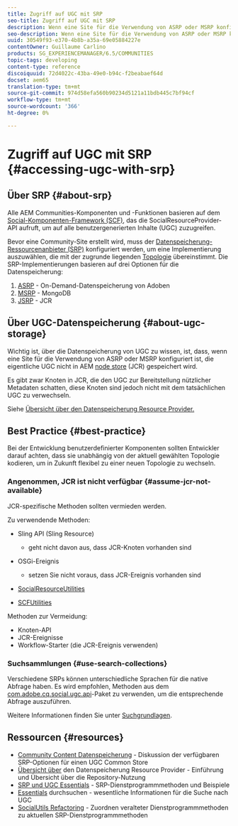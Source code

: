 ```yaml
---
title: Zugriff auf UGC mit SRP
seo-title: Zugriff auf UGC mit SRP
description: Wenn eine Site für die Verwendung von ASRP oder MSRP konfiguriert ist, wird die tatsächliche UGC nicht im AEM Node Store (JCR) gespeichert
seo-description: Wenn eine Site für die Verwendung von ASRP oder MSRP konfiguriert ist, wird die tatsächliche UGC nicht im AEM Node Store (JCR) gespeichert
uuid: 30549f93-e370-4b8b-a35a-69e05884227e
contentOwner: Guillaume Carlino
products: SG_EXPERIENCEMANAGER/6.5/COMMUNITIES
topic-tags: developing
content-type: reference
discoiquuid: 72d4022c-43ba-49e0-b94c-f2beabaef64d
docset: aem65
translation-type: tm+mt
source-git-commit: 974d58efa560b90234d5121a11bdb445c7bf94cf
workflow-type: tm+mt
source-wordcount: '366'
ht-degree: 0%

---
```



# Zugriff auf UGC mit SRP {#accessing-ugc-with-srp}

## Über SRP {#about-srp}

Alle AEM Communities-Komponenten und -Funktionen basieren auf dem [Social-Komponenten-Framework (SCF)](/help/communities/scf.md), das die SocialResourceProvider-API aufruft, um auf alle benutzergenerierten Inhalte (UGC) zuzugreifen.

Bevor eine Community-Site erstellt wird, muss der [Datenspeicherung-Ressourcenanbieter (SRP)](/help/communities/working-with-srp.md) konfiguriert werden, um eine Implementierung auszuwählen, die mit der zugrunde liegenden [Topologie](/help/communities/topologies.md) übereinstimmt. Die SRP-Implementierungen basieren auf drei Optionen für die Datenspeicherung:

1. [ASRP](/help/communities/asrp.md)  - On-Demand-Datenspeicherung von Adoben
1. [MSRP](/help/communities/msrp.md) - MongoDB
1. [JSRP](/help/communities/jsrp.md)  - JCR

## Über UGC-Datenspeicherung {#about-ugc-storage}

Wichtig ist, über die Datenspeicherung von UGC zu wissen, ist, dass, wenn eine Site für die Verwendung von ASRP oder MSRP konfiguriert ist, die eigentliche UGC nicht in AEM [node store](/help/sites-deploying/data-store-config.md) (JCR) gespeichert wird.

Es gibt zwar Knoten in JCR, die den UGC zur Bereitstellung nützlicher Metadaten schatten, diese Knoten sind jedoch nicht mit dem tatsächlichen UGC zu verwechseln.

Siehe [Übersicht über den Datenspeicherung Resource Provider.](/help/communities/srp.md)

## Best Practice {#best-practice}

Bei der Entwicklung benutzerdefinierter Komponenten sollten Entwickler darauf achten, dass sie unabhängig von der aktuell gewählten Topologie kodieren, um in Zukunft flexibel zu einer neuen Topologie zu wechseln.

### Angenommen, JCR ist nicht verfügbar {#assume-jcr-not-available}

JCR-spezifische Methoden sollten vermieden werden.

Zu verwendende Methoden:

* Sling API (Sling Resource)

   * geht nicht davon aus, dass JCR-Knoten vorhanden sind

* OSGi-Ereignis

   * setzen Sie nicht voraus, dass JCR-Ereignis vorhanden sind

* [SocialResourceUtilities](/help/communities/socialutils.md#socialresourceutilities-package)
* [SCFUtilities](/help/communities/socialutils.md#scfutilities-package)

Methoden zur Vermeidung:

* Knoten-API
* JCR-Ereignisse
* Workflow-Starter (die JCR-Ereignis verwenden)

### Suchsammlungen {#use-search-collections}

Verschiedene SRPs können unterschiedliche Sprachen für die native Abfrage haben. Es wird empfohlen, Methoden aus dem [com.adobe.cq.social.ugc.api](https://helpx.adobe.com/experience-manager/6-5/sites/developing/using/reference-materials/javadoc/com/adobe/cq/social/ugc/api/package-summary.html)-Paket zu verwenden, um die entsprechende Abfrage auszuführen.

Weitere Informationen finden Sie unter [Suchgrundlagen](/help/communities/search-implementation.md).

## Ressourcen {#resources}

* [Community Content Datenspeicherung](/help/communities/working-with-srp.md)  - Diskussion der verfügbaren SRP-Optionen für einen UGC Common Store
* [Übersicht über](/help/communities/srp.md)  den Datenspeicherung Resource Provider - Einführung und Übersicht über die Repository-Nutzung
* [SRP und UGC Essentials](/help/communities/srp-and-ugc.md)  - SRP-Dienstprogrammmethoden und Beispiele
* [Essentials](/help/communities/search-implementation.md)  durchsuchen - wesentliche Informationen für die Suche nach UGC
* [SocialUtils Refactoring](/help/communities/socialutils.md)  - Zuordnen veralteter Dienstprogrammmethoden zu aktuellen SRP-Dienstprogrammmethoden

